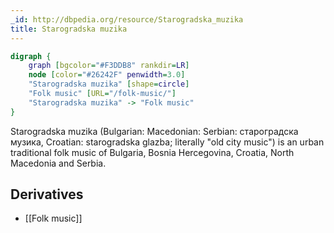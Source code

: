 ```yaml
---
_id: http://dbpedia.org/resource/Starogradska_muzika
title: Starogradska muzika
---
```


```dot
digraph {
	graph [bgcolor="#F3DDB8" rankdir=LR]
	node [color="#26242F" penwidth=3.0]
	"Starogradska muzika" [shape=circle]
	"Folk music" [URL="/folk-music/"]
	"Starogradska muzika" -> "Folk music"
}
```

Starogradska muzika (Bulgarian: Macedonian: Serbian: староградска музика, Croatian: starogradska glazba; literally "old city music") is an urban traditional folk music of Bulgaria, Bosnia Hercegovina, Croatia, North Macedonia and Serbia.

## Derivatives

- [[Folk music]]
